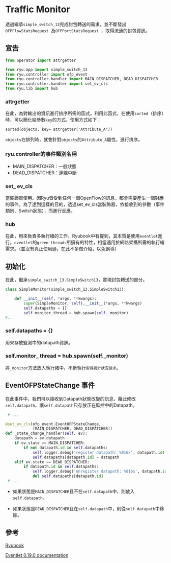 # Traffic Monitor

透過繼承```simple_switch_13```完成封包轉送的需求，並不斷發出```OFPFlowStatsRequest ```及```OFPPortStatsRequest ```，取得流通的封包資訊。

## 宣告
```python
from operator import attrgetter

from ryu.app import simple_switch_13
from ryu.controller import ofp_event
from ryu.controller.handler import MAIN_DISPATCHER, DEAD_DISPATCHER
from ryu.controller.handler import set_ev_cls
from ryu.lib import hub
```
### attrgetter

在此，為對輸出的資訊進行排序所需的函式。利用此函式，在使用```sorted```（排序）時，可以簡化給參數```key```的方式。使用方式如下：

```
sorted(objects, key= attrgetter('Attribute_A'))
```

```objects```在排列時，就會針對```objects```的```Attribute_A```屬性，進行排序。

### ryu.controller的事件類別名稱

* MAIN_DISPATCHER：一般狀態
* DEAD_DISPATCHER：連線中斷

### set_ ev_cls

當裝飾器使用。因Ryu皆受到任何一個OpenFlow的訊息，都會需要產生一個對應的事件。為了達到這樣的目的，透過set_ev_cls當裝飾器，依接收到的參數（事件類別、Switch狀態），而進行反應。

### hub
在此，用來負責多執行緒的工作。Ryubook中有提到，其本質是使用```eventlet```進行。```eventlet```的```green threads```所擁有的特性，相當適用於網路架構所需的執行緒需求。（並沒有真正使用過，在此不多做介紹，以免誤導）

## 初始化

在此，繼承```simple_switch_13.SimpleSwitch13```，實現封包轉送的部分。

```python
class SimpleMonitor(simple_switch_13.SimpleSwitch13):

    def __init__(self, *args, **kwargs):
        super(SimpleMonitor, self).__init__(*args, **kwargs)
        self.datapaths = {}
        self.monitor_thread = hub.spawn(self._monitor)
#...
```

### self.datapaths = {}

用來存放監測中的datapath資訊。

### self.monitor_ thread = hub.spawn(self._monitor)

將```_monitor```方法放入執行緒中。不斷執行```取得統計狀況請求```。

## EventOFPStateChange 事件
在此事件中，我們可以接收到Datapath狀態改變的訊息，藉此修改```self.datapath```，讓```self.datapath```只存放正在監控中的Datapath。

```python
 # ...

@set_ev_cls(ofp_event.EventOFPStateChange,
            [MAIN_DISPATCHER, DEAD_DISPATCHER])
def _state_change_handler(self, ev):
    datapath = ev.datapath
    if ev.state == MAIN_DISPATCHER:
        if not datapath.id in self.datapaths:
            self.logger.debug('register datapath: %016x', datapath.id)
            self.datapaths[datapath.id] = datapath
    elif ev.state == DEAD_DISPATCHER:
        if datapath.id in self.datapaths:
            self.logger.debug('unregister datapath: %016x', datapath.id)
            del self.datapaths[datapath.id]
 # ...
```
* 如果狀態是```MAIN_DISPATCHER```且不在```self.datapath```中，則放入```self.datapath```。

* 如果狀態是```DEAD_DISPATCHER```且在```self.datapath```中，則從```self.datapath```中移除。

## 參考
[Ryubook](https://osrg.github.io/ryu-book/zh_tw/html/traffic_monitor.html)

[Eventlet 0.19.0 documentation](http://eventlet.net/doc/basic_usage.html)